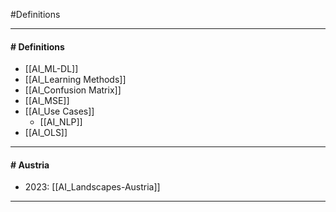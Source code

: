 #Definitions 

---
#### # Definitions
- [[AI_ML-DL]]
- [[AI_Learning Methods]]
- [[AI_Confusion Matrix]]
- [[AI_MSE]]
- [[AI_Use Cases]]
	- [[AI_NLP]]
- [[AI_OLS]]
---
#### # Austria
- 2023: [[AI_Landscapes-Austria]]
---
